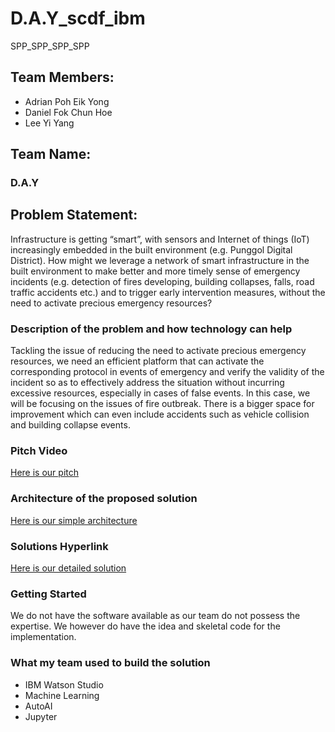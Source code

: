 # D.A.Y_scdf_ibm
SPP_SPP_SPP_SPP
## Team Members:
- Adrian Poh Eik Yong
- Daniel Fok Chun Hoe
- Lee Yi Yang

## Team Name:
### D.A.Y

## Problem Statement:
Infrastructure is getting “smart”, with sensors and Internet of things (IoT) increasingly embedded in the built environment (e.g. Punggol Digital District). How might we leverage a network of smart infrastructure in the built environment to make better and more timely sense of emergency incidents (e.g. detection of fires developing, building collapses, falls, road traffic accidents etc.) and to trigger early intervention measures, without the need to activate precious emergency resources?

### Description of the problem and how technology can help
Tackling the issue of reducing the need to activate precious emergency resources, we need an efficient platform that can activate the corresponding protocol in events of emergency and verify the validity of the incident so as to effectively address the situation without incurring excessive resources, especially in cases of false events. In this case, we will be focusing on the issues of fire outbreak. There is a bigger space for improvement which can even include accidents such as vehicle collision and building collapse events.

### Pitch Video
[Here is our pitch](https://youtube.com)

### Architecture of the proposed solution
[Here is our simple architecture](./ArchitectLayout.jpg)

### Solutions Hyperlink
[Here is our detailed solution](./D.A.Y_SCDFxIBM_Challenge.docx)

### Getting Started
We do not have the software available as our team do not possess the expertise. We however do have the idea and skeletal code for the implementation.

### What my team used to build the solution
- IBM Watson Studio
- Machine Learning
- AutoAI
- Jupyter


